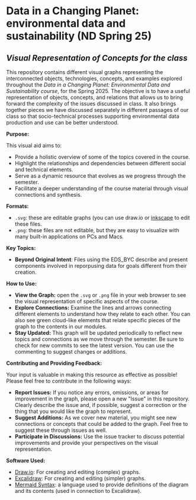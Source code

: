 # Data in a Changing Planet: environmental data and sustainability (ND Spring 25)
## _Visual Representation of Concepts for the class_ 

This repository contains different visual graphs representing the interconnected objects, technologies, concepts, and examples explored throughout the _Data in a Changing Planet: Environmental Data and Sustainability course_, for the Spring 2025. The objective is to have a useful representation of objects, concepts, and relations that allows us to bring forward the complexity of the issues discussed in class. It also brings together pieces we have discussed separately in different passages of our class so that socio-technical processes supporting environmental data production and use can be better understood. 

**Purpose:**

This visual aid aims to:
* Provide a holistic overview of some of the topics covered in the course.
* Highlight the relationships and dependencies between different social and technical elements. 
* Serve as a dynamic resource that evolves as we progress through the semester. 
* Facilitate a deeper understanding of the course material through visual connections and synthesis. 

**Formats:**
* `.svg`: these are editable graphs (you can use draw.io or [inkscape](https://inkscape.en.softonic.com/mac) to edit these files.
* `.png`: these files are not editable, but they are easy to visualize with many built-in applications on PCs and Macs. 

**Key Topics:**
* **Beyond Original Intent**: Files using the EDS_BYC describe and present components involved in reporpusing data for goals different from their creation. 

**How to Use:**

* **View the Graph:** open the `.svg` or `.png` file in your web browser to see the visual representation of specific aspects of the course. 
* **Explore Connections:** Examine the lines and arrows connecting different elements to understand how they relate to each other. You can also see green cloud-like elements that relate specific pieces of the graph to the contents in our modules. 
* **Stay Updated:** This graph will be updated periodically to reflect new topics and connections as we move through the semester. Be sure to check for new commits to see the latest version. You can use the commenting to suggest changes or additions. 

**Contributing and Providing Feedback:**

Your input is valuable in making this resource as effective as possible! Please feel free to contribute in the following ways:

* **Report Issues:** If you notice any errors, omissions, or areas for improvement in the graph, please open a new "Issue" in this repository. Clearly describe the issue and, if possible, suggest a correction or the thing that you would like the graph to represent.
* **Suggest Additions:** As we cover new material, you might see new connections or concepts that could be added to the graph. Feel free to suggest these through issues as well.
* **Participate in Discussions:** Use the issue tracker to discuss potential improvements and provide your perspectives on the visual representation.

**Software Used:**

* [Draw.io](https://www.drawio.com): For creating and editing (complex) graphs.
* [Excalidraw](https://app.excalidraw.com/): For creating and editing (simpler) graphs.
* [Mermaid Syntax](https://mermaid.js.org/intro/syntax-reference.html): a language used to provide definitions of the diagram and its contents (used in connection to Excalidraw). 

